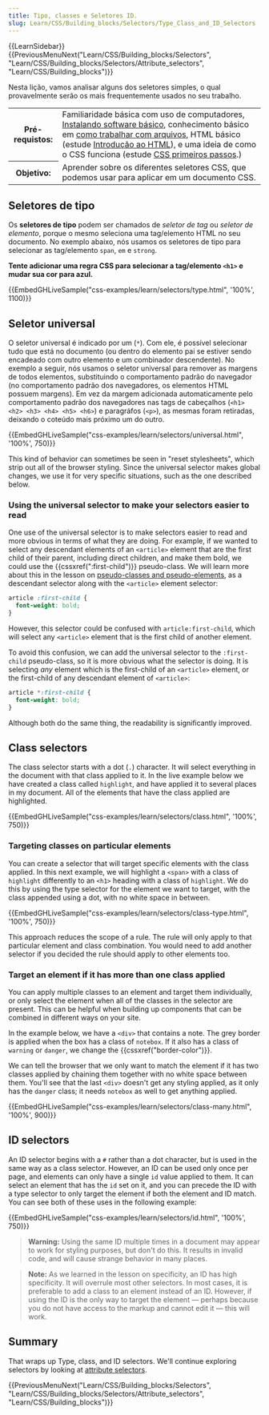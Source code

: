 ```yaml
---
title: Tipo, classes e Seletores ID.
slug: Learn/CSS/Building_blocks/Selectors/Type_Class_and_ID_Selectors
---
```


{{LearnSidebar}}{{PreviousMenuNext("Learn/CSS/Building_blocks/Selectors", "Learn/CSS/Building_blocks/Selectors/Attribute_selectors", "Learn/CSS/Building_blocks")}}

Nesta lição, vamos analisar alguns dos seletores simples, o qual provavelmente serão os mais frequentemente usados no seu trabalho.
<table>
  <tbody>
    <tr>
      <th scope="row">Pré-requistos:</th>
      <td>Familiaridade básica com uso de computadores,
        <a
          href="/pt-BR/docs/Learn/Getting_started_with_the_web/Installing_basic_software"
          >Instalando software básico</a
        >, conhecimento básico em
        <a
          href="/pt-BR/docs/Learn/Getting_started_with_the_web/Dealing_with_files"
          >como trabalhar com arquivos</a
        >, HTML básico (estude
        <a href="/pt-BR/docs/Learn/HTML/Introduction_to_HTML"
          >Introdução ao HTML</a
        >), e uma ideia de como o CSS funciona  (estude
        <a href="/pt-BR/docs/Learn/CSS/First_steps">CSS primeiros passos</a>.)
      </td>
    </tr>
    <tr>
      <th scope="row">Objetivo:</th>
      <td>
        Aprender sobre os diferentes seletores CSS, que podemos usar para aplicar em um documento CSS.
      </td>
    </tr>
  </tbody>
</table>

## Seletores de tipo

Os **seletores de tipo** podem ser chamados de _seletor de tag_ ou _seletor de elemento_, porque o mesmo seleciona uma tag/elemento HTML no seu documento. No exemplo abaixo, nós usamos os seletores de tipo para selecionar as tag/elemento `span`, `em` e `strong`.

**Tente adicionar uma regra CSS para selecionar a tag/elemento `<h1>` e mudar sua cor para azul.**

{{EmbedGHLiveSample("css-examples/learn/selectors/type.html", '100%', 1100)}}

## Seletor universal

O seletor universal é indicado por um (`*`). Com ele, é possível selecionar tudo que está no documento (ou dentro do elemento pai se estiver sendo encadeado com outro elemento e um combinador descendente). No exemplo a seguir, nós usamos o seletor universal para remover as margens de todos elementos, substituindo o comportamento padrão do navegador (no comportamento padrão dos navegadores, os elementos HTML possuem margens). Em vez da margem adicionada automaticamente pelo comportamento padrão dos navegadores nas tags de cabeçalhos (`<h1> <h2> <h3> <h4> <h5> <h6>`) e paragráfos (`<p>`), as mesmas foram retiradas, deixando o coteúdo mais próximo um do outro.

{{EmbedGHLiveSample("css-examples/learn/selectors/universal.html", '100%', 750)}}

This kind of behavior can sometimes be seen in "reset stylesheets", which strip out all of the browser styling. Since the universal selector makes global changes, we use it for very specific situations, such as the one described below.

### Using the universal selector to make your selectors easier to read

One use of the universal selector is to make selectors easier to read and more obvious in terms of what they are doing. For example, if we wanted to select any descendant elements of an `<article>` element that are the first child of their parent, including direct children, and make them bold, we could use the {{cssxref(":first-child")}} pseudo-class. We will learn more about this in the lesson on [pseudo-classes and pseudo-elements](/en-US/docs/Learn/CSS/Building_blocks/Selectors/Pseudo-classes_and_pseudo-elements), as a descendant selector along with the `<article>` element selector:

```css
article :first-child {
  font-weight: bold;
}
```

However, this selector could be confused with `article:first-child`, which will select any `<article>` element that is the first child of another element.

To avoid this confusion, we can add the universal selector to the `:first-child` pseudo-class, so it is more obvious what the selector is doing. It is selecting _any_ element which is the first-child of an `<article>` element, or the first-child of any descendant element of `<article>`:

```css
article *:first-child {
  font-weight: bold;
}
```

Although both do the same thing, the readability is significantly improved.

## Class selectors

The class selector starts with a dot (`.`) character. It will select everything in the document with that class applied to it. In the live example below we have created a class called `highlight`, and have applied it to several places in my document. All of the elements that have the class applied are highlighted.

{{EmbedGHLiveSample("css-examples/learn/selectors/class.html", '100%', 750)}}

### Targeting classes on particular elements

You can create a selector that will target specific elements with the class applied. In this next example, we will highlight a `<span>` with a class of `highlight` differently to an `<h1>` heading with a class of `highlight`. We do this by using the type selector for the element we want to target, with the class appended using a dot, with no white space in between.

{{EmbedGHLiveSample("css-examples/learn/selectors/class-type.html", '100%', 750)}}

This approach reduces the scope of a rule. The rule will only apply to that particular element and class combination. You would need to add another selector if you decided the rule should apply to other elements too.

### Target an element if it has more than one class applied

You can apply multiple classes to an element and target them individually, or only select the element when all of the classes in the selector are present. This can be helpful when building up components that can be combined in different ways on your site.

In the example below, we have a `<div>` that contains a note. The grey border is applied when the box has a class of `notebox`. If it also has a class of `warning` or `danger`, we change the {{cssxref("border-color")}}.

We can tell the browser that we only want to match the element if it has two classes applied by chaining them together with no white space between them. You'll see that the last `<div>` doesn't get any styling applied, as it only has the `danger` class; it needs `notebox` as well to get anything applied.

{{EmbedGHLiveSample("css-examples/learn/selectors/class-many.html", '100%', 900)}}

## ID selectors

An ID selector begins with a `#` rather than a dot character, but is used in the same way as a class selector. However, an ID can be used only once per page, and elements can only have a single `id` value applied to them. It can select an element that has the `id` set on it, and you can precede the ID with a type selector to only target the element if both the element and ID match. You can see both of these uses in the following example:

{{EmbedGHLiveSample("css-examples/learn/selectors/id.html", '100%', 750)}}

> **Warning:** Using the same ID multiple times in a document may appear to work for styling purposes, but don't do this. It results in invalid code, and will cause strange behavior in many places.

> **Note:** As we learned in the lesson on specificity, an ID has high specificity. It will overrule most other selectors. In most cases, it is preferable to add a class to an element instead of an ID. However, if using the ID is the only way to target the element — perhaps because you do not have access to the markup and cannot edit it — this will work.

## Summary

That wraps up Type, class, and ID selectors. We'll continue exploring selectors by looking at [attribute selectors](/en-US/docs/Learn/CSS/Building_blocks/Selectors/Attribute_selectors).

{{PreviousMenuNext("Learn/CSS/Building_blocks/Selectors", "Learn/CSS/Building_blocks/Selectors/Attribute_selectors", "Learn/CSS/Building_blocks")}}
